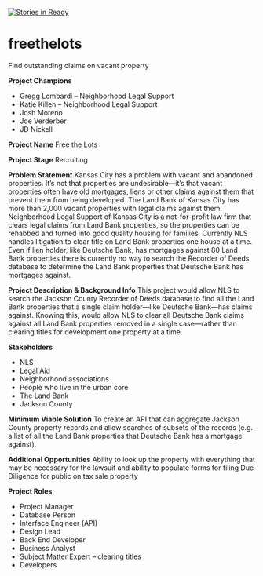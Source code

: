[![Stories in Ready](https://badge.waffle.io/codeforkansascity/freethelots.png?label=ready&title=Ready)](http://waffle.io/codeforkansascity/freethelots)

# freethelots
Find outstanding claims on vacant property

**Project Champions**
- Gregg Lombardi – Neighborhood Legal Support
- Katie Killen – Neighborhood Legal Support
- Josh Moreno
- Joe Verderber
- JD Nickell

**Project Name**
Free the Lots

**Project Stage**
                Recruiting

**Problem Statement**
                Kansas City has a problem with vacant and abandoned properties.  It’s not that properties are undesirable—it’s that vacant properties often have old mortgages, liens or other claims against them that prevent them from being developed. 
The Land Bank of Kansas City has more than 2,000 vacant properties with legal claims against them.
                Neighborhood Legal Support of Kansas City is a not-for-profit law firm that clears legal claims from Land Bank properties, so the properties can be rehabbed and turned into good quality housing for families. 
Currently NLS handles litigation to clear title on Land Bank properties one house at a time.  Even if lien holder, like Deutsche Bank, has mortgages against 80 Land Bank properties there is currently no way to search the Recorder of Deeds database to determine the Land Bank properties that Deutsche Bank has mortgages against.

**Project Description & Background Info**
                This project would allow NLS to search the Jackson County Recorder of Deeds database to find all the Land Bank properties that a single claim holder—like Deutsche Bank—has claims against. 
Knowing this, would allow NLS to clear all Deutsche Bank claims against all Land Bank properties removed in a single case—rather than clearing titles for development one property at a time. 

**Stakeholders**
- NLS
- Legal Aid
- Neighborhood associations
- People who live in the urban core
- The Land Bank
- Jackson County

**Minimum Viable Solution**
                To create an API that can aggregate Jackson County property records and allow searches of subsets of the records (e.g. a list of all the Land Bank properties that Deutsche Bank has a mortgage against).

**Additional Opportunities**
Ability to look up the property with everything that may be necessary for the lawsuit and ability to populate forms for filing
Due Diligence for public on tax sale property

**Project Roles**
- Project Manager
- Database Person
- Interface Engineer (API)
- Design Lead
- Back End Developer
- Business Analyst
- Subject Matter Expert – clearing titles
- Developers

